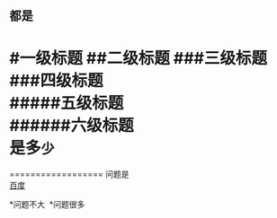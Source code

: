都是
------
#一级标题
##二级标题
###三级标题<br>
###四级标题<br>
#####五级标题<br>
######六级标题<br>
是多`少`
=====

==================
问题是<br>[百度](https://www.baidu.com/)


*问题不大
  *问题很多

